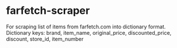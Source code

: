 # farfetch-scraper

For scraping list of items from farfetch.com into dictionary format. 
Dictionary keys: brand, item_name, original_price, discounted_price, discount, store_id, item_number
